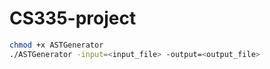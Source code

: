 # CS335-project

```bash
chmod +x ASTGenerator
./ASTGenerator -input=<input_file> -output=<output_file>
```